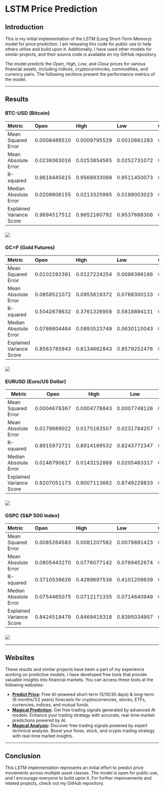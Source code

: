 # **LSTM Price Prediction**

## **Introduction**

This is my initial implementation of the LSTM (Long Short-Term Memory) model for price prediction. I am releasing this code for public use to help others utilize and build upon it. Additionally, I have used other models for similar projects, and their source code is available on my GitHub repository.

The model predicts the *Open*, *High*, *Low*, and *Close* prices for various financial assets, including indices, cryptocurrencies, commodities, and currency pairs. The following sections present the performance metrics of the model.

---

## **Results**

### **BTC-USD (Bitcoin)**

| Metric | Open | High | Low | Close |
| :---- | :---- | :---- | :---- | :---- |
| Mean Squared Error | 0.0008489510 | 0.0009795529 | 0.0010661283 | 0.0011113042 |
| Mean Absolute Error | 0.0239363016 | 0.0253854565 | 0.0252731072 | 0.0263076988 |
| R-squared | 0.9618445615 | 0.9568933098 | 0.9511450073 | 0.9510090004 |
| Median Absolute Error | 0.0209806155 | 0.0213325995 | 0.0199003023 | 0.0207255720 |
| Explained Variance Score | 0.9694517512 | 0.9652160792 | 0.9537688306 | 0.9563388589 |

### **![][image2]**

### **GC=F (Gold Futures)**

| Metric | Open | High | Low | Close |
| :---- | :---- | :---- | :---- | :---- |
| Mean Squared Error | 0.0102292391 | 0.0127224254 | 0.0086396166 | 0.0091730457 |
| Mean Absolute Error | 0.0858521072 | 0.0955619372 | 0.0768300133 | 0.0785435058 |
| R-squared | 0.5042878632 | 0.3761326958 | 0.5818894131 | 0.5498634680 |
| Median Absolute Error | 0.0786604464 | 0.0893523749 | 0.0630110043 | 0.0646407916 |
| Explained Variance Score | 0.8563785943 | 0.8134662843 | 0.8579252476 | 0.8404204121 |

### **![][image1]**

### **EURUSD (Euro/US Dollar)**

| Metric | Open | High | Low | Close |
| ----- | ----- | ----- | ----- | ----- |
| Mean Squared Error | 0.0004678367 | 0.0004778843 | 0.0007748126 | 0.0005051806 |
| Mean Absolute Error | 0.0179689022 | 0.0175163507 | 0.0231784207 | 0.0182077065 |
| R-squared | 0.8915972721 | 0.8914169532 | 0.8243772347 | 0.8831130975 |
| Median Absolute Error | 0.0148790617 | 0.0143152889 | 0.0205483317 | 0.0162848522 |
| Explained Variance Score | 0.9207051173 | 0.9007113662 | 0.8749229833 | 0.9102028001 |


### **![][image3]**

### **GSPC (S\&P 500 Index)**

| Metric | Open | High | Low | Close |
| :---- | :---- | :---- | :---- | :---- |
| Mean Squared Error | 0.0085264583 | 0.0081207582 | 0.0079891423 | 0.0076892149 |
| Mean Absolute Error | 0.0805443270 | 0.0776077142 | 0.0769452674 | 0.0745821802 |
| R-squared | 0.3710538626 | 0.4289697536 | 0.4101209639 | 0.4603227313 |
| Median Absolute Error | 0.0754465075 | 0.0712171335 | 0.0714640949 | 0.0656625427 |
| Explained Variance Score | 0.8424518479 | 0.8469419318 | 0.8395034957 | 0.8419850381 |


### **![][image4]**

---

## **Websites**

These results and similar projects have been a part of my experience working on predictive models. I have developed free tools that provide valuable insights into financial markets. You can access these tools at the following websites:

* [**Predict Price**](https://predict-price.com/)**:** Free AI-powered short-term (5/10/30 days) & long-term (6 months/1/2 years) forecasts for cryptocurrencies, stocks, ETFs, currencies, indices, and mutual funds.  
* [**Magical Prediction**](https://magicalprediction.com/)**:** Get free trading signals generated by advanced AI models. Enhance your trading strategy with accurate, real-time market predictions powered by AI.  
* [**Magical Analysis**](https://magicalanalysis.com/)**:** Discover free trading signals powered by expert technical analysis. Boost your forex, stock, and crypto trading strategy with real-time market insights.

---

## **Conclusion**

This LSTM implementation represents an initial effort to predict price movements across multiple asset classes. The model is open for public use, and I encourage everyone to build upon it. For further improvements and related projects, check out my GitHub repository.


[image1]: <https://raw.githubusercontent.com/taleblou/LSTM-Price-Prediction/refs/heads/main/Plot/LSTM_BTC-USD.png>
[image2]: <https://raw.githubusercontent.com/taleblou/LSTM-Price-Prediction/refs/heads/main/Plot/LSTM_GC%3DF.png>
[image3]: <https://raw.githubusercontent.com/taleblou/LSTM-Price-Prediction/refs/heads/main/Plot/LSTM_EURUSD%3DX.png>
[image4]: <https://raw.githubusercontent.com/taleblou/LSTM-Price-Prediction/refs/heads/main/Plot/LSTM_%5EGSPC.png>
